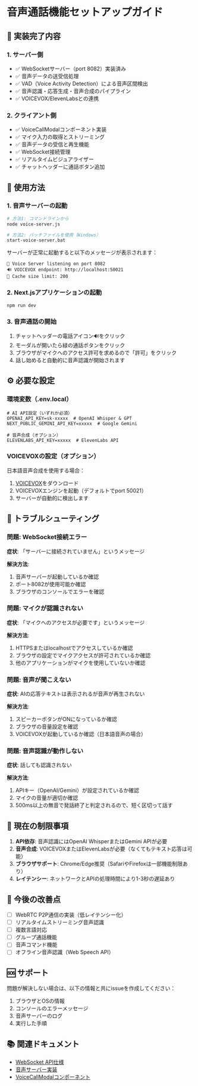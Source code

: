 # 音声通話機能セットアップガイド

## 🎤 実装完了内容

### 1. サーバー側
- ✅ WebSocketサーバー（port 8082）実装済み
- ✅ 音声データの送受信処理
- ✅ VAD（Voice Activity Detection）による音声区間検出
- ✅ 音声認識・応答生成・音声合成のパイプライン
- ✅ VOICEVOX/ElevenLabsとの連携

### 2. クライアント側
- ✅ VoiceCallModalコンポーネント実装
- ✅ マイク入力の取得とストリーミング
- ✅ 音声データの受信と再生機能
- ✅ WebSocket接続管理
- ✅ リアルタイムビジュアライザー
- ✅ チャットヘッダーに通話ボタン追加

## 🚀 使用方法

### 1. 音声サーバーの起動

```bash
# 方法1: コマンドラインから
node voice-server.js

# 方法2: バッチファイルを使用（Windows）
start-voice-server.bat
```

サーバーが正常に起動すると以下のメッセージが表示されます：
```
🎤 Voice Server listening on port 8082
🔊 VOICEVOX endpoint: http://localhost:50021
💾 Cache size limit: 200
```

### 2. Next.jsアプリケーションの起動

```bash
npm run dev
```

### 3. 音声通話の開始

1. チャットヘッダーの電話アイコン🔊をクリック
2. モーダルが開いたら緑の通話ボタンをクリック
3. ブラウザがマイクへのアクセス許可を求めるので「許可」をクリック
4. 話し始めると自動的に音声認識が開始されます

## ⚙️ 必要な設定

### 環境変数（.env.local）

```env
# AI API設定（いずれか必須）
OPENAI_API_KEY=sk-xxxxx  # OpenAI Whisper & GPT
NEXT_PUBLIC_GEMINI_API_KEY=xxxxx  # Google Gemini

# 音声合成（オプション）
ELEVENLABS_API_KEY=xxxxx  # ElevenLabs API
```

### VOICEVOXの設定（オプション）

日本語音声合成を使用する場合：

1. [VOICEVOX](https://voicevox.hiroshiba.jp/)をダウンロード
2. VOICEVOXエンジンを起動（デフォルトでport 50021）
3. サーバーが自動的に検出します

## 🔧 トラブルシューティング

### 問題: WebSocket接続エラー

**症状**: 「サーバーに接続されていません」というメッセージ

**解決方法**:
1. 音声サーバーが起動しているか確認
2. ポート8082が使用可能か確認
3. ブラウザのコンソールでエラーを確認

### 問題: マイクが認識されない

**症状**: 「マイクへのアクセスが必要です」というメッセージ

**解決方法**:
1. HTTPSまたはlocalhostでアクセスしているか確認
2. ブラウザの設定でマイクアクセスが許可されているか確認
3. 他のアプリケーションがマイクを使用していないか確認

### 問題: 音声が聞こえない

**症状**: AIの応答テキストは表示されるが音声が再生されない

**解決方法**:
1. スピーカーボタンがONになっているか確認
2. ブラウザの音量設定を確認
3. VOICEVOXが起動しているか確認（日本語音声の場合）

### 問題: 音声認識が動作しない

**症状**: 話しても認識されない

**解決方法**:
1. APIキー（OpenAI/Gemini）が設定されているか確認
2. マイクの音量が適切か確認
3. 500ms以上の無音で発話終了と判定されるので、短く区切って話す

## 📝 現在の制限事項

1. **API依存**: 音声認識にはOpenAI WhisperまたはGemini APIが必要
2. **音声合成**: VOICEVOXまたはElevenLabsが必要（なくてもテキスト応答は可能）
3. **ブラウザサポート**: Chrome/Edge推奨（SafariやFirefoxは一部機能制限あり）
4. **レイテンシー**: ネットワークとAPIの処理時間により1-3秒の遅延あり

## 🔄 今後の改善点

- [ ] WebRTC P2P通信の実装（低レイテンシー化）
- [ ] リアルタイムストリーミング音声認識
- [ ] 複数言語対応
- [ ] グループ通話機能
- [ ] 音声コマンド機能
- [ ] オフライン音声認識（Web Speech API）

## 🆘 サポート

問題が解決しない場合は、以下の情報と共にissueを作成してください：

1. ブラウザとOSの情報
2. コンソールのエラーメッセージ
3. 音声サーバーのログ
4. 実行した手順

## 📚 関連ドキュメント

- [WebSocket API仕様](./src/types/websocket/voice-call.types.ts)
- [音声サーバー実装](./voice-server.js)
- [VoiceCallModalコンポーネント](./src/components/voice/VoiceCallModal.tsx)